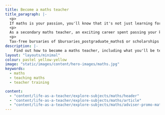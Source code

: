 ```yaml
---
title: Become a maths teacher
title_paragraph: |-
  <p>
  If maths is your passion, you'll know that it's not just learning formulas or solving equations. It's a way of thinking and problem solving that’s important in every walk of life.</p>
  <p>
  As a secondary maths teacher, an exciting career spent passing your knowledge on to the next generation could be for you. 
  <p>
  Tax-free bursaries of $bursaries_postgraduate_maths$ or scholarships of $scholarships_maths$ are available for eligible trainee maths teachers.</p>
description: |-
    Find out how to become a maths teacher, including what you'll be teaching and what funding is available to help you train.
layout: "layouts/minimal"
colour: pastel yellow-yellow
image: "static/images/content/hero-images/maths.jpg"
keywords:
  - maths
  - teaching maths
  - teacher training

content:
  - "content/life-as-a-teacher/explore-subjects/maths/header"
  - "content/life-as-a-teacher/explore-subjects/maths/article"
  - "content/life-as-a-teacher/explore-subjects/maths/adviser-promo-maths"
---
```


